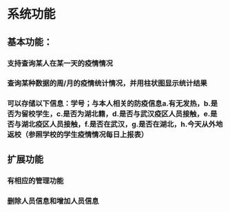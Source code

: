 # 系统功能<br>
## 基本功能：<br>
### 支持查询某人在某一天的疫情情况<br>
### 查询某种数据的周/月的疫情统计情况，并用柱状图显示统计结果<br>
### 可以存储以下信息：学号；与本人相关的防疫信息a.有无发热，b.是否为留校学生，c.是否为湖北籍，d.是否与武汉疫区人员接触，e.是否与湖北疫区人员接触，f.是否在武汉，g.是否在湖北，h.今天从外地返校（参照学校的学生疫情情况每日上报表）<br>
## 扩展功能<br>
### 有相应的管理功能<br>
### 删除人员信息和增加人员信息<br>
